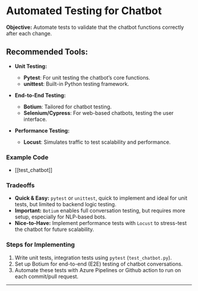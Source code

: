 # Automated Testing for Chatbot

**Objective:**
Automate tests to validate that the chatbot functions correctly after each change.

## Recommended Tools:
- **Unit Testing:**
  - **Pytest**: For unit testing the chatbot’s core functions.
  - **unittest**: Built-in Python testing framework.
  
- **End-to-End Testing:**
  - **Botium**: Tailored for chatbot testing.
  - **Selenium/Cypress**: For web-based chatbots, testing the user interface.

- **Performance Testing:**
  - **Locust**: Simulates traffic to test scalability and performance.
 
### Example Code
- [[test_chatbot]]

### Tradeoffs
- **Quick & Easy:** `pytest` or `unittest`, quick to implement and ideal for unit tests, but limited to backend logic testing.
- **Important:** `Botium` enables full conversation testing, but requires more setup, especially for NLP-based bots.
- **Nice-to-Have:** Implement performance tests with `Locust` to stress-test the chatbot for future scalability.

### Steps for Implementing
1. Write unit tests, integration tests using `pytest` (`test_chatbot.py`).
2. Set up Botium for end-to-end (E2E) testing of chatbot conversations.
3. Automate these tests with Azure Pipelines or Github action to run on each commit/pull request.
---

